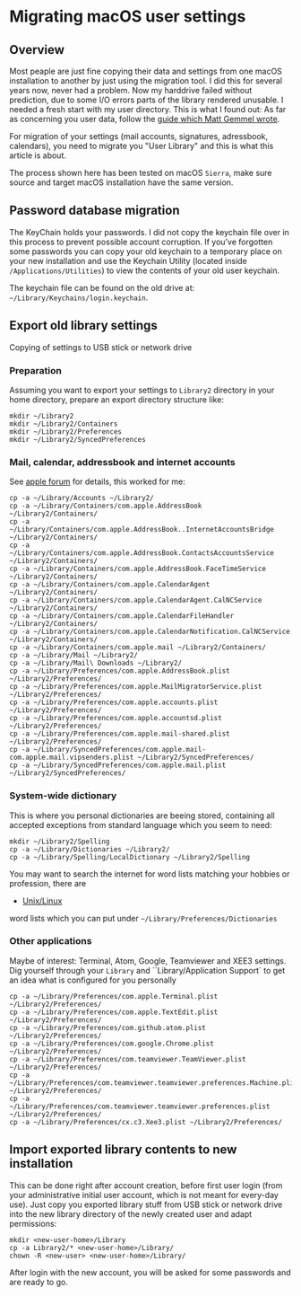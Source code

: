# Migrating macOS user settings

## Overview
Most peaple are just fine copying their data and settings from one macOS installation to another by just using the migration tool. I did this for several years now, never had a problem. Now my harddrive failed without prediction, due to some I/O errors parts of the library rendered unusable. I needed a fresh start with my user directory. This is what I found out:
As far as concerning you user data, follow the [guide which Matt Gemmel wrote](http://mattgemmell.com/manually-migrating-to-a-new-mac/).

For migration of your settings (mail accounts, signatures, adressbook, calendars), you need to migrate you "User Library" and this is what this article is about.

The process shown here has been tested on macOS `Sierra`, make sure source and target macOS installation have the same version.

## Password database migration

The KeyChain holds your passwords. I did not copy the keychain file over in this process to prevent possible account corruption.  If you’ve forgotten some passwords you can copy your old keychain to a temporary place on your new installation and use the Keychain Utility (located inside `/Applications/Utilities`) to view the contents of your old user keychain.  

The keychain file can be found on the old drive at: `~/Library/Keychains/login.keychain`.

## Export old library settings
Copying of settings to USB stick or network drive

### Preparation
Assuming you want to export your settings to `Library2` directory in your home directory, prepare an export directory structure like:

```
mkdir ~/Library2
mkdir ~/Library2/Containers
mkdir ~/Library2/Preferences
mkdir ~/Library2/SyncedPreferences
```

### Mail, calendar, addressbook and internet accounts

See [apple forum](https://discussions.apple.com/thread/7312611?tstart=0) for details, this worked for me:

```
cp -a ~/Library/Accounts ~/Library2/
cp -a ~/Library/Containers/com.apple.AddressBook ~/Library2/Containers/
cp -a ~/Library/Containers/com.apple.AddressBook..InternetAccountsBridge ~/Library2/Containers/
cp -a ~/Library/Containers/com.apple.AddressBook.ContactsAccountsService ~/Library2/Containers/
cp -a ~/Library/Containers/com.apple.AddressBook.FaceTimeService ~/Library2/Containers/
cp -a ~/Library/Containers/com.apple.CalendarAgent ~/Library2/Containers/
cp -a ~/Library/Containers/com.apple.CalendarAgent.CalNCService ~/Library2/Containers/
cp -a ~/Library/Containers/com.apple.CalendarFileHandler ~/Library2/Containers/
cp -a ~/Library/Containers/com.apple.CalendarNotification.CalNCService  ~/Library2/Containers/
cp -a ~/Library/Containers/com.apple.mail ~/Library2/Containers/
cp -a ~/Library/Mail ~/Library2/
cp -a ~/Library/Mail\ Downloads ~/Library2/
cp -a ~/Library/Preferences/com.apple.AddressBook.plist ~/Library2/Preferences/
cp -a ~/Library/Preferences/com.apple.MailMigratorService.plist ~/Library2/Preferences/
cp -a ~/Library/Preferences/com.apple.accounts.plist ~/Library2/Preferences/
cp -a ~/Library/Preferences/com.apple.accountsd.plist ~/Library2/Preferences/
cp -a ~/Library/Preferences/com.apple.mail-shared.plist ~/Library2/Preferences/
cp -a ~/Library/SyncedPreferences/com.apple.mail-com.apple.mail.vipsenders.plist ~/Library2/SyncedPreferences/
cp -a ~/Library/SyncedPreferences/com.apple.mail.plist ~/Library2/SyncedPreferences/
```

### System-wide dictionary
This is where you personal dictionaries are beeing stored, containing all accepted exceptions from standard language which you seem to need:

```
mkdir ~/Library2/Spelling
cp -a ~/Library/Dictionaries ~/Library2/
cp -a ~/Library/Spelling/LocalDictionary ~/Library2/Spelling
```

You may want to search the internet for word lists matching your hobbies or profession, there are

* [Unix/Linux](https://en.wikipedia.org/wiki/Words_(Unix)) 

word lists which you can put under `~/Library/Preferences/Dictionaries`

### Other applications

Maybe of interest: Terminal, Atom, Google, Teamviewer and XEE3 settings. Dig yourself through your `Library` and ``Library/Application Support` to get an idea what is configured for you personally
```
cp -a ~/Library/Preferences/com.apple.Terminal.plist ~/Library2/Preferences/
cp -a ~/Library/Preferences/com.apple.TextEdit.plist ~/Library2/Preferences/
cp -a ~/Library/Preferences/com.github.atom.plist ~/Library2/Preferences/
cp -a ~/Library/Preferences/com.google.Chrome.plist ~/Library2/Preferences/
cp -a ~/Library/Preferences/com.teamviewer.TeamViewer.plist ~/Library2/Preferences/
cp -a ~/Library/Preferences/com.teamviewer.teamviewer.preferences.Machine.plist ~/Library2/Preferences/
cp -a ~/Library/Preferences/com.teamviewer.teamviewer.preferences.plist ~/Library2/Preferences/
cp -a ~/Library/Preferences/cx.c3.Xee3.plist ~/Library2/Preferences/
```

## Import exported library contents to new installation

This can be done right after account creation, before first user login (from your administrative initial user account, which is not meant for every-day use). 
Just copy you exported library stuff from USB stick or network drive into the new library directory of the newly created user and adapt permissions:

```
mkdir <new-user-home>/Library
cp -a Library2/* <new-user-home>/Library/
chown -R <new-user> <new-user-home>/Library/
```

After login with the new account, you will be asked for some passwords and are ready to go.
